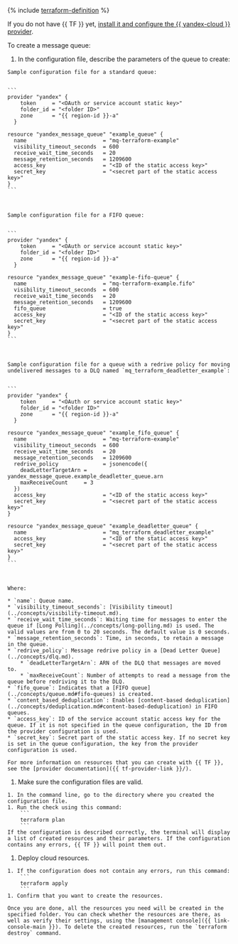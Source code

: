   {% include [terraform-definition](../../_tutorials/terraform-definition.md) %}

  If you do not have {{ TF }} yet, [install it and configure the {{ yandex-cloud }} provider](../../tutorials/infrastructure-management/terraform-quickstart.md#install-terraform).

  To create a message queue:

  1. In the configuration file, describe the parameters of the queue to create:

    Sample configuration file for a standard queue:

    
    ```
    provider "yandex" {
        token     = "<OAuth or service account static key>"
        folder_id = "<folder ID>"
        zone      = "{{ region-id }}-a"
      }

    resource "yandex_message_queue" "example_queue" {
      name                        = "mq-terraform-example"
      visibility_timeout_seconds  = 600
      receive_wait_time_seconds   = 20
      message_retention_seconds   = 1209600
      access_key                  = "<ID of the static access key>"
      secret_key                  = "<secret part of the static access key>"
    }
    ```



    Sample configuration file for a FIFO queue:

    
    ```
    provider "yandex" {
        token     = "<OAuth or service account static key>"
        folder_id = "<folder ID>"
        zone      = "{{ region-id }}-a"
      }

    resource "yandex_message_queue" "example-fifo-queue" {
      name                        = "mq-terraform-example.fifo"
      visibility_timeout_seconds  = 600
      receive_wait_time_seconds   = 20
      message_retention_seconds   = 1209600
      fifo_queue                  = true
      access_key                  = "<ID of the static access key>"
      secret_key                  = "<secret part of the static access key>"
    }
    ```



    Sample configuration file for a queue with a redrive policy for moving undelivered messages to a DLQ named `mq_terraform_deadletter_example`:

    
    ```
    provider "yandex" {
        token     = "<OAuth or service account static key>"
        folder_id = "<folder ID>"
        zone      = "{{ region-id }}-a"
      }

    resource "yandex_message_queue" "example_fifo_queue" {
      name                        = "mq-terraform-example"
      visibility_timeout_seconds  = 600
      receive_wait_time_seconds   = 20
      message_retention_seconds   = 1209600
      redrive_policy              = jsonencode({
        deadLetterTargetArn = yandex_message_queue.example_deadletter_queue.arn
        maxReceiveCount     = 3
      })
      access_key                  = "<ID of the static access key>"
      secret_key                  = "<secret part of the static access key>"
    }

    resource "yandex_message_queue" "example_deadletter_queue" {
      name                        = "mq_terraform_deadletter_example"
      access_key                  = "<ID of the static access key>"
      secret_key                  = "<secret part of the static access key>"
    }
    ```



    Where:

    * `name`: Queue name.
    * `visibility_timeout_seconds`: [Visibility timeout](../concepts/visibility-timeout.md).
    * `receive_wait_time_seconds`: Waiting time for messages to enter the queue if [Long Polling](../concepts/long-polling.md) is used. The valid values are from 0 to 20 seconds. The default value is 0 seconds.
    * `message_retention_seconds`: Time, in seconds, to retain a message in the queue.
    * `redrive_policy`: Message redrive policy in a [Dead Letter Queue](../concepts/dlq.md).
        * `deadLetterTargetArn`: ARN of the DLQ that messages are moved to.
        * `maxReceiveCount`: Number of attempts to read a message from the queue before redriving it to the DLQ.
    * `fifo_queue`: Indicates that a [FIFO queue](../concepts/queue.md#fifo-queues) is created.
    * `content_based_deduplication`: Enables [content-based deduplication](../concepts/deduplication.md#content-based-deduplication) in FIFO queues.
    * `access_key`: ID of the service account static access key for the queue. If it is not specified in the queue configuration, the ID from the provider configuration is used.
    * `secret_key`: Secret part of the static access key. If no secret key is set in the queue configuration, the key from the provider configuration is used.

    For more information on resources that you can create with {{ TF }}, see the [provider documentation]({{ tf-provider-link }}/).

  1. Make sure the configuration files are valid.

    1. In the command line, go to the directory where you created the configuration file.
    1. Run the check using this command:
        ```
        terraform plan
        ```
    If the configuration is described correctly, the terminal will display a list of created resources and their parameters. If the configuration contains any errors, {{ TF }} will point them out.

  1. Deploy cloud resources.

    1. If the configuration does not contain any errors, run this command:
        ```
        terraform apply
        ```
    1. Confirm that you want to create the resources.

    Once you are done, all the resources you need will be created in the specified folder. You can check whether the resources are there, as well as verify their settings, using the [management console]({{ link-console-main }}). To delete the created resources, run the `terraform destroy` command.